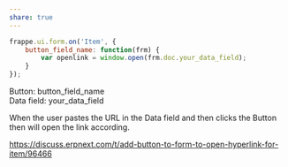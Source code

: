 ```yaml
---
share: true
---
```


```js
frappe.ui.form.on('Item', { 
	button_field_name: function(frm) { 
		var openlink = window.open(frm.doc.your_data_field);
	} 
});
```

Button: button_field_name  
Data field: your_data_field

When the user pastes the URL in the Data field and then clicks the Button then will open the link according.

https://discuss.erpnext.com/t/add-button-to-form-to-open-hyperlink-for-item/96466